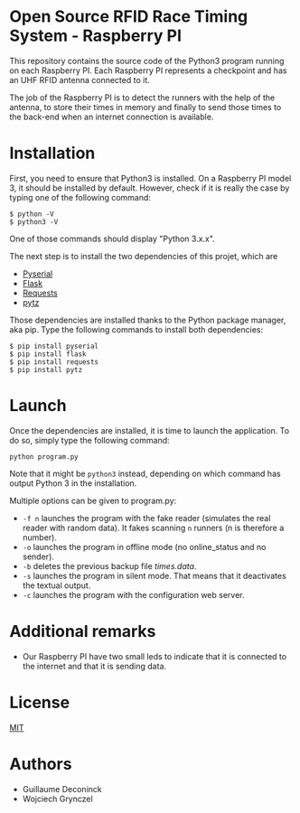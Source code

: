 # Open Source RFID Race Timing System - Raspberry PI

This repository contains the source code of the Python3 program running on each Raspberry PI. Each Raspberry PI represents a checkpoint and has an UHF RFID antenna connected to it.

The job of the Raspberry PI is to detect the runners with the help of the antenna, to store their times in memory and finally to send those times to the back-end when an internet connection is available.

# Installation

First, you need to ensure that Python3 is installed. On a Raspberry PI model 3, it should be installed by default. However, check if it is really the case by typing one of the following command:

```
$ python -V
$ python3 -V
```
One of those commands should display "Python 3.x.x".

The next step is to install the two dependencies of this projet, which are

* [Pyserial](https://pythonhosted.org/pyserial/)
* [Flask](https://github.com/pallets/flask)
* [Requests](http://docs.python-requests.org/en/master/)
* [pytz](https://pypi.python.org/pypi/pytz/)

Those dependencies are installed thanks to the Python package manager, aka pip.
Type the following commands to install both dependencies:

```
$ pip install pyserial
$ pip install flask
$ pip install requests
$ pip install pytz
```

# Launch

Once the dependencies are installed, it is time to launch the application. To do so, simply type the following command:

```
python program.py
```
Note that it might be `python3` instead, depending on which command has output Python 3 in the installation.

Multiple options can be given to program.py:
 * `-f n` launches the program with the fake reader (simulates the real reader with random data). It fakes scanning `n` runners (n is therefore a number).
 * `-o` launches the program in offline mode (no online\_status and no sender).
 * `-b` deletes the previous backup file *times.data*.
 * `-s` launches the program in silent mode. That means that it deactivates the textual output.
 * `-c` launches the program with the configuration web server.

 # Additional remarks

 * Our Raspberry PI have two small leds to indicate that it is connected to the internet and that it is sending data.

 # License
[MIT](https://github.com/osrts/osrts-backend/blob/master/LICENSE)

# Authors

* Guillaume Deconinck
* Wojciech Grynczel
